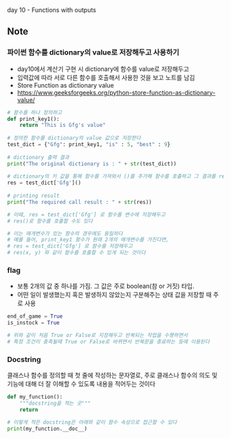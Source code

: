 day 10 - Functions with outputs

## Note
### 파이썬 함수를 dictionary의 value로 저장해두고 사용하기
- day10에서 계산기 구현 시 dictionary에 함수를 value로 저장해두고
- 입력값에 따라 서로 다른 함수를 호출해서 사용한 것을 보고 노트를 남김
- Store Function as dictionary value
- https://www.geeksforgeeks.org/python-store-function-as-dictionary-value/

```python
# 함수를 하나 정의하고
def print_key1():
    return "This is Gfg's value"
  
# 정의한 함수를 dictionary의 value 값으로 저장한다
test_dict = {"Gfg": print_key1, "is" : 5, "best" : 9}
  
# dictionary 출력 결과
print("The original dictionary is : " + str(test_dict))
  
# dictionary의 키 값을 통해 함수를 가져와서 ()를 추가해 함수를 호출하고 그 결과를 res에 저장 
res = test_dict['Gfg']()
  
# printing result 
print("The required call result : " + str(res)) 

# 이때, res = test_dict['Gfg'] 로 함수를 변수에 저장해두고
# res()로 함수를 호출할 수도 있다

# 이는 매개변수가 있는 함수의 경우에도 동일하다
# 예를 들어, print_key1 함수가 원래 2개의 매개변수를 가진다면, 
# res = test_dict['Gfg'] 로 함수를 저장해두고
# res(x, y) 와 같이 함수를 호출할 수 있게 되는 것이다
```


### flag
- 보통 2개의 값 중 하나를 가짐. 그 값은 주로 boolean(참 or 거짓) 타입.
- 어떤 일이 발생했는지 혹은 발생하지 않았는지 구분해주는 상태 값을 저장할 때 주로 사용
```python
end_of_game = True
is_instock = True

# 위와 같이 처음 True or False로 지정해두고 반복되는 작업을 수행하면서
# 특정 조건이 충족될때 True or False로 바뀌면서 반복문을 종료하는 등에 이용된다
```

### Docstring
클래스나 함수를 정의할 때 첫 줄에 작성하는 문자열로, 주로 클래스나 함수의 의도 및 기능에 대해 더 잘 이해할 수 있도록 내용을 적어두는 것이다
```python
def my_function():
    """docstring을 적는 곳"""
    return

# 이렇게 적은 docstring은 아래와 같이 함수 속성으로 접근할 수 있다
print(my_function.__doc__)
```
